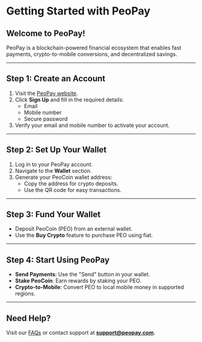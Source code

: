 # Getting Started with PeoPay

## Welcome to PeoPay!
PeoPay is a blockchain-powered financial ecosystem that enables fast payments, crypto-to-mobile conversions, and decentralized savings.

---

## Step 1: Create an Account
1. Visit the [PeoPay website](https://peopay.io/).
2. Click **Sign Up** and fill in the required details:
   - Email
   - Mobile number
   - Secure password
3. Verify your email and mobile number to activate your account.

---

## Step 2: Set Up Your Wallet
1. Log in to your PeoPay account.
2. Navigate to the **Wallet** section.
3. Generate your PeoCoin wallet address:
   - Copy the address for crypto deposits.
   - Use the QR code for easy transactions.

---

## Step 3: Fund Your Wallet
- Deposit PeoCoin (PEO) from an external wallet.
- Use the **Buy Crypto** feature to purchase PEO using fiat.

---

## Step 4: Start Using PeoPay
- **Send Payments**: Use the "Send" button in your wallet.
- **Stake PeoCoin**: Earn rewards by staking your PEO.
- **Crypto-to-Mobile**: Convert PEO to local mobile money in supported regions.

---

## Need Help?
Visit our [FAQs](FAQs.md) or contact support at **support@peopay.com**.
